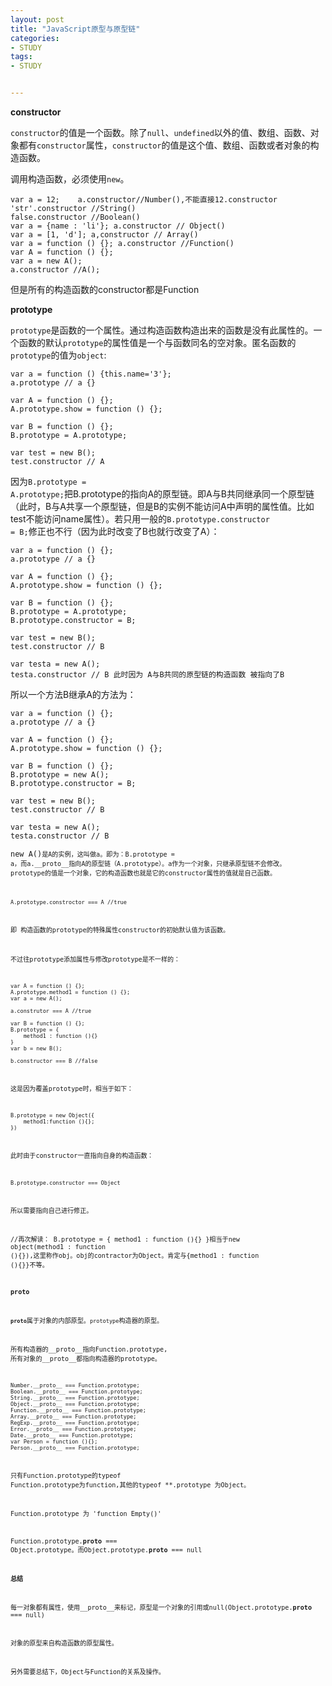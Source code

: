 ```yaml
---
layout: post
title: "JavaScript原型与原型链"
categories:
- STUDY
tags:
- STUDY


---
```


**constructor**

<code>constructor</code>的值是一个函数。除了<code>null</code>、<code>undefined</code>以外的值、数组、函数、对象都有<code>constructor</code>属性，<code>constructor</code>的值是这个值、数组、函数或者对象的构造函数。

调用构造函数，必须使用<code>new</code>。

    var a = 12;    a.constructor//Number(),不能直接12.constructor
    'str'.constructor //String()
    false.constructor //Boolean()
    var a = {name : 'li'}; a.constructor // Object()
    var a = [1, 'd']; a,constructor // Array()
    var a = function () {}; a.constructor //Function()
    var A = function () {};
    var a = new A();
    a.constructor //A();
    
但是所有的构造函数的constructor都是Function
    
**prototype**

<code>prototype</code>是函数的一个属性。通过构造函数构造出来的函数是没有此属性的。一个函数的默认<code>prototype</code>的属性值是一个与函数同名的空对象。匿名函数的<code>prototype</code>的值为<code>object</code>:

    var a = function () {this.name='3'};
    a.prototype // a {}

    var A = function () {};
    A.prototype.show = function () {};
    
    var B = function () {};
    B.prototype = A.prototype;
    
    var test = new B();
    test.constructor // A
    
因为<code>B.prototype = A.prototype;</code>把B.prototype的指向A的原型链。即A与B共同继承同一个原型链（此时，B与A共享一个原型链，但是B的实例不能访问A中声明的属性值。比如test不能访问name属性）。若只用一般的<code>B.prototype.constructor = B;</code>修正也不行（因为此时改变了B也就行改变了A）：

    var a = function () {};
    a.prototype // a {}

    var A = function () {};
    A.prototype.show = function () {};
    
    var B = function () {};
    B.prototype = A.prototype;
    B.prototype.constructor = B;
    
    var test = new B();
    test.constructor // B
    
    var testa = new A();
    testa.constructor // B 此时因为 A与B共同的原型链的构造函数 被指向了B

所以一个方法B继承A的方法为：

    var a = function () {};
    a.prototype // a {}

    var A = function () {};
    A.prototype.show = function () {};
    
    var B = function () {};
    B.prototype = new A();
    B.prototype.constructor = B;
    
    var test = new B();
    test.constructor // B
    
    var testa = new A();
    testa.constructor // B
    

<code>new A()<code>是A的实例，这叫做a。即为：B.prototype = a，而a.__proto__指向A的原型链（A.prototype）。a作为一个对象，只继承原型链不会修改。 prototype的值是一个对象，它的构造函数也就是它的constructor属性的值就是自己函数。

    A.prototype.constroctor === A //true

即 构造函数的prototype的特殊属性constructor的初始默认值为该函数。

不过往prototype添加属性与修改prototype是不一样的：

    var A = function () {};
    A.prototype.method1 = function () {};
    var a = new A();
    
    a.construtor === A //true
    
    var B = function () {};
    B.prototype = {
        method1 : function (){}
    }
    var b = new B();
    
    b.constructor === B //false

这是因为覆盖prototype时，相当于如下：

    B.prototype = new Object({
        method1:function (){};
    })
    
此时由于constructor一直指向自身的构造函数：

    B.prototype.constructor === Object

所以需要指向自己进行修正。

//再次解读：
B.prototype = {
        method1 : function (){}
}相当于new object(method1 : function (){}),这里称作obj。obj的contractor为Object。肯定与{method1 : function (){}}不等。

**__proto__**

<code>__proto__</code>属于对象的内部原型。<code>prototype</code>构造器的原型。

所有构造器的__proto__指向Function.prototype, 所有对象的__proto__都指向构造器的prototype。

    Number.__proto__ === Function.prototype;
    Boolean.__proto__ === Function.prototype;
    String.__proto__ === Function.prototype;
    Object.__proto__ === Function.prototype;
    Function.__proto__ === Function.prototype;
    Array.__proto__ === Function.prototype;
    RegExp.__proto__ === Function.prototype;
    Error.__proto__ === Function.prototype;
    Date.__proto__ === Function.prototype;
    var Person = function (){};
    Person.__proto__ === Function.prototype;
    
只有Function.prototype的typeof Function.prototype为function,其他的typeof **.prototype 为Object。

Function.prototype 为 'function Empty()'

Function.prototype.__proto__ === Object.prototype。而Object.prototype.__proto__ === null


**总结**

每一对象都有属性，使用__proto__来标记，原型是一个对象的引用或null(Object.prototype.__proto__ === null)

对象的原型来自构造函数的原型属性。

另外需要总结下，Object与Function的关系及操作。
    